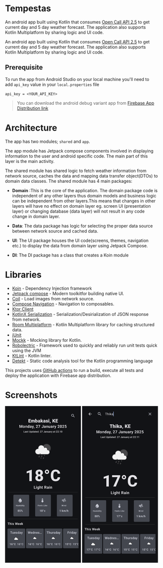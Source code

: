 # Tempestas

An android app built using Kotlin that consumes [Open Call API 2.5](https://openweathermap.org/api/one-call-api) to get current day and 5 day weather forecast. The application also supports Kotlin Multiplatform by sharing logic and UI code.

An android app built using Kotlin that consumes [Open Call API 2.5](https://openweathermap.org/api/one-call-api) to get current day and 5 day weather forecast. The application also supports Kotlin Multiplatform by sharing logic and UI code.

## Prerequisite

To run the app from Android Studio on your local machine you'll need to add `api_key` value in your `local.properties` file

```local.properties
api_key = <YOUR_API_KEY>
```

> You can download the android debug variant app from [Firebase App Distribution link]()

# Architecture
The app has two modules; `shared` and `app`.

The app module has Jetpack compose components involved in displaying information to the user and android specific code. The main part of this layer is the main activity.

The shared module has shared logic to fetch weather information from network source, caches the data and mapping data transfer object(DTOs) to domain data classes. The shared module has 4 main packages:

- __Domain__ :This is the core of the application. The domain package code is independent of any other layers thus domain models and business logic can be independent from other layers.This means that changes in other layers will have no effect on domain layer eg. screen UI (presentation layer) or changing database (data layer) will not result in any code change in domain layer.

- __Data__: The data package has logic for selecting the proper data source between network source and cached data.

- __UI__: The UI package houses the UI code(screens, themes, navigation etc.) to display the data from domain layer using Jetpack Compose.

- __DI__: The DI package has a class that creates a Koin module

# Libraries
- [Koin](https://github.com/google/hilt) - Dependency Injection framework
- [Jetpack compose](https://developer.android.com/jetpack/compose) - Modern toolkitfor building native UI.
- [Coil](https://coil-kt.github.io/coil/) - Load images from network source.
- [Compose Navigation](https://developer.android.com/jetpack/compose/navigation) - Navigation to composables.
- [Ktor Client](https://ktor.io/)
- [KotlinX Serialization](https://github.com/Kotlin/kotlinx.serialization) - Serialization/Desirialization of JSON response from network.
- [Room Multiplatform](https://developer.android.com/kotlin/multiplatform/room) - Kotlin Multiplatform library for caching structured data.
- [jUnit](https://junit.org/junit4/)
- [Mockk](https://mockk.io/) - Mocking library for Kotlin.
- [Robolectric](https://robolectric.org/) - Framework used to quickly and reliably run unit tests quick using the JVM
- [KtLint](https://github.com/pinterest/ktlint) - Kotlin linter.
- [Detekt](https://github.com/detekt/detekt) - Static code analysis tool for the Kotlin programming language

This projects uses [GitHub actions](https://github.com/VictorKabata/Tempestas/actions) to run a build, execute all tests and deploy the application with Firebase app distribution.

# Screenshots
<img src="screenshots/img1.png" width="250"> <img src="screenshots/img2.png" width="250">
